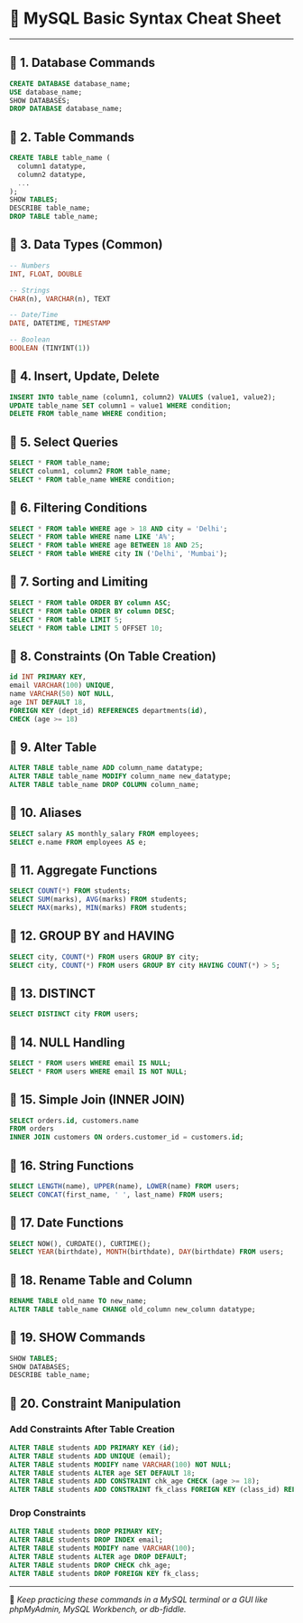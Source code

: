 # 📘 MySQL Basic Syntax Cheat Sheet

---

## 🔹 1. Database Commands
```sql
CREATE DATABASE database_name;
USE database_name;
SHOW DATABASES;
DROP DATABASE database_name;
```

## 🔹 2. Table Commands
```sql
CREATE TABLE table_name (
  column1 datatype,
  column2 datatype,
  ...
);
SHOW TABLES;
DESCRIBE table_name;
DROP TABLE table_name;
```

## 🔹 3. Data Types (Common)
```sql
-- Numbers
INT, FLOAT, DOUBLE

-- Strings
CHAR(n), VARCHAR(n), TEXT

-- Date/Time
DATE, DATETIME, TIMESTAMP

-- Boolean
BOOLEAN (TINYINT(1))
```

## 🔹 4. Insert, Update, Delete
```sql
INSERT INTO table_name (column1, column2) VALUES (value1, value2);
UPDATE table_name SET column1 = value1 WHERE condition;
DELETE FROM table_name WHERE condition;
```

## 🔹 5. Select Queries
```sql
SELECT * FROM table_name;
SELECT column1, column2 FROM table_name;
SELECT * FROM table_name WHERE condition;
```

## 🔹 6. Filtering Conditions
```sql
SELECT * FROM table WHERE age > 18 AND city = 'Delhi';
SELECT * FROM table WHERE name LIKE 'A%';
SELECT * FROM table WHERE age BETWEEN 18 AND 25;
SELECT * FROM table WHERE city IN ('Delhi', 'Mumbai');
```

## 🔹 7. Sorting and Limiting
```sql
SELECT * FROM table ORDER BY column ASC;
SELECT * FROM table ORDER BY column DESC;
SELECT * FROM table LIMIT 5;
SELECT * FROM table LIMIT 5 OFFSET 10;
```

## 🔹 8. Constraints (On Table Creation)
```sql
id INT PRIMARY KEY,
email VARCHAR(100) UNIQUE,
name VARCHAR(50) NOT NULL,
age INT DEFAULT 18,
FOREIGN KEY (dept_id) REFERENCES departments(id),
CHECK (age >= 18)
```

## 🔹 9. Alter Table
```sql
ALTER TABLE table_name ADD column_name datatype;
ALTER TABLE table_name MODIFY column_name new_datatype;
ALTER TABLE table_name DROP COLUMN column_name;
```

## 🔹 10. Aliases
```sql
SELECT salary AS monthly_salary FROM employees;
SELECT e.name FROM employees AS e;
```

## 🔹 11. Aggregate Functions
```sql
SELECT COUNT(*) FROM students;
SELECT SUM(marks), AVG(marks) FROM students;
SELECT MAX(marks), MIN(marks) FROM students;
```

## 🔹 12. GROUP BY and HAVING
```sql
SELECT city, COUNT(*) FROM users GROUP BY city;
SELECT city, COUNT(*) FROM users GROUP BY city HAVING COUNT(*) > 5;
```

## 🔹 13. DISTINCT
```sql
SELECT DISTINCT city FROM users;
```

## 🔹 14. NULL Handling
```sql
SELECT * FROM users WHERE email IS NULL;
SELECT * FROM users WHERE email IS NOT NULL;
```

## 🔹 15. Simple Join (INNER JOIN)
```sql
SELECT orders.id, customers.name
FROM orders
INNER JOIN customers ON orders.customer_id = customers.id;
```

## 🔹 16. String Functions
```sql
SELECT LENGTH(name), UPPER(name), LOWER(name) FROM users;
SELECT CONCAT(first_name, ' ', last_name) FROM users;
```

## 🔹 17. Date Functions
```sql
SELECT NOW(), CURDATE(), CURTIME();
SELECT YEAR(birthdate), MONTH(birthdate), DAY(birthdate) FROM users;
```

## 🔹 18. Rename Table and Column
```sql
RENAME TABLE old_name TO new_name;
ALTER TABLE table_name CHANGE old_column new_column datatype;
```

## 🔹 19. SHOW Commands
```sql
SHOW TABLES;
SHOW DATABASES;
DESCRIBE table_name;
```

## 🔹 20. Constraint Manipulation

### Add Constraints After Table Creation
```sql
ALTER TABLE students ADD PRIMARY KEY (id);
ALTER TABLE students ADD UNIQUE (email);
ALTER TABLE students MODIFY name VARCHAR(100) NOT NULL;
ALTER TABLE students ALTER age SET DEFAULT 18;
ALTER TABLE students ADD CONSTRAINT chk_age CHECK (age >= 18);
ALTER TABLE students ADD CONSTRAINT fk_class FOREIGN KEY (class_id) REFERENCES classes(id);
```

### Drop Constraints
```sql
ALTER TABLE students DROP PRIMARY KEY;
ALTER TABLE students DROP INDEX email;
ALTER TABLE students MODIFY name VARCHAR(100);
ALTER TABLE students ALTER age DROP DEFAULT;
ALTER TABLE students DROP CHECK chk_age;
ALTER TABLE students DROP FOREIGN KEY fk_class;
```

---

🧠 *Keep practicing these commands in a MySQL terminal or a GUI like phpMyAdmin, MySQL Workbench, or db-fiddle.*
